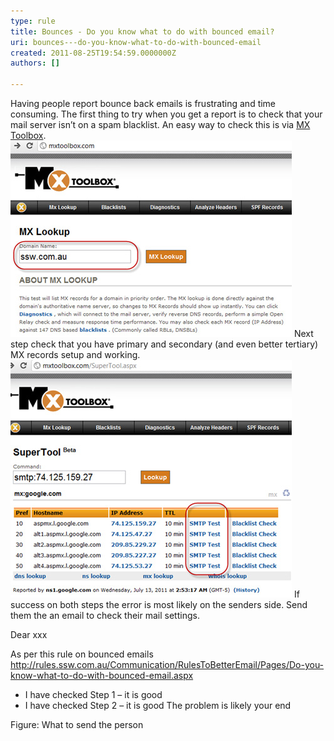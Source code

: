 ```yaml
---
type: rule
title: Bounces - Do you know what to do with bounced email?
uri: bounces---do-you-know-what-to-do-with-bounced-email
created: 2011-08-25T19:54:59.0000000Z
authors: []

---
```


Having people report bounce back emails is frustrating and time consuming. The first thing to try when you get a report is to check that your mail server isn’t on a spam blacklist. An easy way to check this is via [MX Toolbox](http://mxtoolbox.com/). ![ Enter the domain to check ![Then select Blacklist Check](MXToolbox-2.jpg) ](MXToolbox-1.jpg) 
Next step check that you have primary and secondary (and even better tertiary) MX records setup and working.
![ Seeing at least 2 MX records is good... Run an SMTP Test to test mail servers. So Step 2 is good ](MXToolbox-4.jpg) 
If success on both steps the error is most likely on the senders side. Send them the an email to check their mail settings.


Dear xxx

As per this rule on bounced emails http://rules.ssw.com.au/Communication/RulesToBetterEmail/Pages/Do-you-know-what-to-do-with-bounced-email.aspx

- I have checked Step 1 – it is good
- I have checked Step 2 – it is good
    The problem is likely your end


Figure: What to send the person
